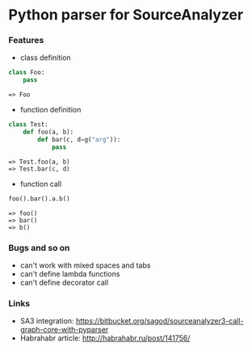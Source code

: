 Python parser for SourceAnalyzer
================================

### Features

* class definition
    
```python
class Foo:
    pass
```
    => Foo

* function definition

```python
class Test:
    def foo(a, b):
        def bar(c, d=g("arg")):
            pass
```
    => Test.foo(a, b)
    => Test.bar(c, d)
    

* function call

```python
foo().bar().a.b()
```
    => foo()
    => bar()
    => b()

### Bugs and so on

* can't work with mixed spaces and tabs
* can't define lambda functions
* can't define decorator call


### Links

* SA3 integration: https://bitbucket.org/sagod/sourceanalyzer3-call-graph-core-with-pyparser
* Habrahabr article: http://habrahabr.ru/post/141756/